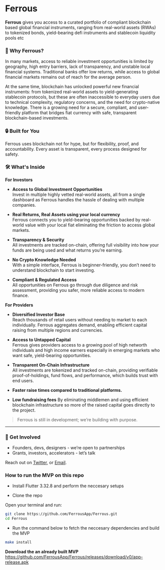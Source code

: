 # Ferrous

**Ferrous** gives you access to a curated portfolio of compliant blockchain based global financial instruments, ranging from real-world assets (RWAs) to tokenized bonds, yield-bearing defi instruments and  stablecoin liquidity pools etc

### 🔹 Why Ferrous?

In many markets, access to reliable investment opportunities is limited by geography, high entry barriers, lack of transparency, and unstable local financial systems. Traditional banks offer low returns, while access to global financial markets remains out of reach for the average person.

At the same time, blockchain has unlocked powerful new financial instruments: from tokenized real-world assets to yield-generating stablecoin protocols, but these are often inaccessible to everyday users due to technical complexity, regulatory concerns, and the need for crypto-native knowledge. There is a growing need for a secure, compliant, and user-friendly platform that bridges fiat currency with safe, transparent blockchain-based investments.


### 🔒 Built for You

Ferrous uses blockchain not for hype, but for flexibility, proof, and accountability. Every asset is transparent, every process designed for safety.

### 🛠️ What's Inside

**For Investors**

- **Access to Global Investment Opportunities**  
  Invest in multiple highly vetted real-world assets, all from a single dashboard as Ferrous handles the hassle of dealing with multiple companies.

- **Real Returns, Real Assets using your local currency**  
  Ferrous connects you to yield-bearing opportunities backed by real-world value with your local fiat eliminating the friction to access global markets.

- **Transparency & Security**  
  All investments are tracked on-chain, offering full visibility into how your funds are being used and what returns you’re earning.

- **No Crypto Knowledge Needed**  
  With a simple interface, Ferrous is beginner-friendly, you don’t need to understand blockchain to start investing.

- **Compliant & Regulated Access**  
  All opportunities on Ferrous go through due diligence and risk assessment, providing you safer, more reliable access to modern finance.

**For Providers**

- **Diversified Investor Base**  
  Reach thousands of retail users without needing to market to each individually. Ferrous aggregates demand, enabling efficient capital raising from multiple regions and currencies.

- **Access to Untapped Capital**  
  Ferrous gives providers access to a growing pool of high networth individuals and high income earners especially in emerging markets who want safe, yield-bearing opportunities.

- **Transparent On-Chain Infrastructure**  
  All investments are tokenized and tracked on-chain, providing verifiable proof-of-holdings, fund flows, and performance, which builds trust with end users.

- **Faster raise times compared to traditional platforms.**

- **Low fundraising fees** 
  By eliminating middlemen and using efficient blockchain infrastructure so more of the raised capital goes directly to the project.

> Ferrous is still in development; we’re building with purpose.

---

### 💬 Get Involved

- Founders, devs, designers - we’re open to partnerships
- Grants, investors, accelerators - let’s talk

Reach out on [Twitter](x.com/ferrousapp), or [Email](mailto:team@ferrous.app).

### How to run the MVP on this repo
- Install Flutter 3.32.8 and perform the neccesary setups

- Clone the repo

Open your terminal and run:
```bash
git clone https://github.com/FerrousApp/Ferrous.git
cd Ferrous
```

- Run the command below to fetch the neccesary dependencies and build the MVP
```bash
make install
```

**Download the an already built MVP** https://github.com/FerrousApp/Ferrous/releases/download/v0/app-release.apk